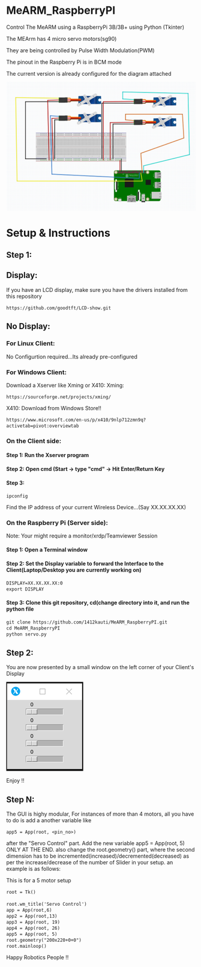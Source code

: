 # MeARM_RaspberryPI
Control The MeARM using a RaspberryPi 3B/3B+ using Python (Tkinter)

The MEArm has 4 micro servo motors(sg90)

They are being controlled by Pulse Width Modulation(PWM)

The pinout in the Raspberry Pi is in BCM mode

The current version is already configured for the diagram attached

![](images/mearm_servo.png)
# Setup & Instructions
## Step 1:
## Display:
If you have an LCD display, make sure you have the drivers installed from this repository
```
https://github.com/goodtft/LCD-show.git
```
## No Display:
### For Linux Client:
No Configurtion required...Its already pre-configured
### For Windows Client:
Download a Xserver like Xming or X410:
Xming:
```
https://sourceforge.net/projects/xming/
```
X410:
Download from Windows Store!!
```
https://www.microsoft.com/en-us/p/x410/9nlp712zmn9q?activetab=pivot:overviewtab
```
### On the Client side:
#### Step 1: Run the Xserver program
#### Step 2: Open cmd (Start -> type "cmd" -> Hit Enter/Return Key
#### Step 3:  
```
ipconfig
```
Find the IP address of your current Wireless Device...(Say XX.XX.XX.XX)
### On the Raspberry Pi (Server side):
Note: Your might require a monitor/xrdp/Teamviewer Session
#### Step 1: Open a Terminal window
#### Step 2: Set the Display variable to forward the Interface to the Client(Laptop/Desktop you are currently working on)
```
DISPLAY=XX.XX.XX.XX:0
export DISPLAY
```
#### Step 3: Clone this git repository, cd(change directory into it, and run the python file
```
git clone https://github.com/1412kauti/MeARM_RaspberryPI.git
cd MeARM_RaspberryPI
python servo.py
```
## Step 2:
You are now presented by a small window on the left corner of your Client's Display

![](images/Slider_interface.png)

Enjoy !!

## Step N:
The GUI is highy modular, For instances of more than 4 motors, all you have to do is add a another variable like 
```
app5 = App(root, <pin_no>)
```
after the "Servo Control" part.
Add the new variable app5 = App(root, 5) ONLY AT THE END.
also
change the root.geometry() part, where the second dimension has to be incremented(increased)/decremented(decreased) as per the increase/decrease of the number of Slider in your setup.
an example is as follows:

This is for a 5 motor setup
```
root = Tk()

root.wm_title('Servo Control')
app = App(root,6)
app2 = App(root,13)
app3 = App(root, 19)
app4 = App(root, 26)
app5 = App(root, 5)
root.geometry("200x220+0+0")
root.mainloop()
```
Happy Robotics People !!

